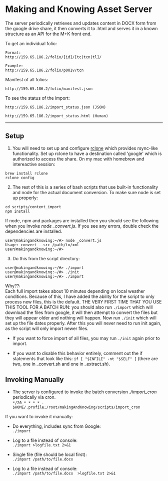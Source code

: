Making and Knowing Asset Server
================

The server periodically retrieves and updates content in DOCX form from the google drive share, it then converts it to .html and serves it in a known structure as an API for the M+K front end.

To get an individual folio:
```
Format:  
http://159.65.186.2/folio/[id]/[tc|tcn|tl]/

Example:  
http://159.65.186.2/folio/p001v/tcn
```

Manifest of all folios:
```
http://159.65.186.2/folio/manifest.json
```

To see the status of the import:  
```
http://159.65.186.2/import_status.json (JSON)

http://159.65.186.2/import_status.html (Human)
```
---

Setup
-----
1. You will need to set up and configure [rclone](https://rclone.org/) which provides rsync-like functionality. Set up rclone to have a destination called 'google' which is authorized to access the share. On my mac with homebrew and intereactive session:  
```
brew install rclone  
rclone config
```

2. The rest of this is a series of bash scripts that use built-in functionality and node for the actual document conversion. To make sure node is set up properly:
```
cd scripts/content_import
npm install
```
If node, npm and packages are installed then you should see the following when you invoke *node _convert.js*. If you see any errors, double check the dependencies are installed.
```
user@makingandknowing:~/#> node _convert.js
Usage: convert --src /path/to/xml
user@makingandknowing:~/#>
```

3. Do this from the script directory:
```
user@makingandknowing:~/#> ./import
user@makingandknowing:~/#> ./init
user@makingandknowing:~/#> ./import
```
Why??:   
Each full import takes about 10 minutes depending on local weather conditions. Because of this, I have added the ability for the script to only process new files, this is the default. THE VERY FIRST TIME THAT YOU USE THIS TOOL FOR A BATCH RUN: you should also run ```./import``` which will download the files from google, it will then attempt to convert the files but they will appear older and nothing will happen. Now run ```./init``` which will set up the file dates properly. After this you will never need to run init again, as the script will only import newer files.
 - If you want to force import of all files, you may run ```./init``` again prior to import.

 - If you want to disable this behavior entirely, comment out the if statements that look like this: ```if [ "$INFILE" -nt "$SELF" ]``` (there are two, one in _convert.sh and one in _extract.sh).


Invoking Manually
-----------------
- The server is configured to invoke the batch conversion *./import_cron* periodically via cron.  
```*/20 * * * * . $HOME/.profile;/root/makingAndKnowing/scripts/import_cron```

If you want to invoke it manually:

- Do everything, includes sync from Google:  
```./import ```

- Log to a file instead of console:  
```./import >logfile.txt 2>&1```


- Single file (file should be local first):  
```./import /path/to/file.docx ```

- Log to a file instead of console:  
```./import /path/to/file.docx  >logfile.txt 2>&1```
